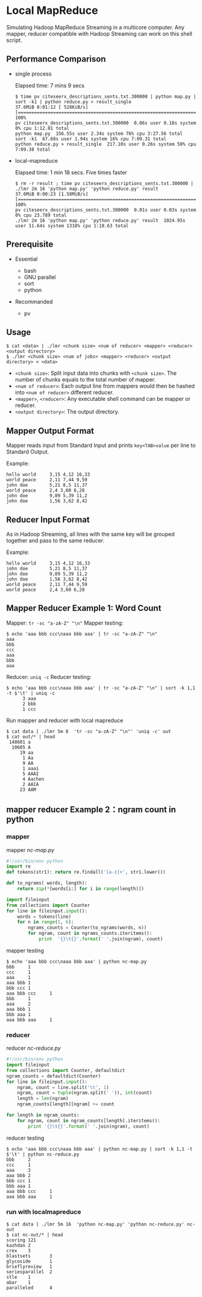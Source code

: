 # Local MapReduce

Simulating Hadoop MapReduce Streaming in a multicore computer. Any mapper, reducer compatible with Hadoop Streaming can work on this shell script.

## Performance Comparison

- single process

  Elapsed time: 7 mins 9 secs

  ```console
  $ time pv citeseerx_descriptions_sents.txt.300000 | python map.py | sort -k1 | python reduce.py > result_single
  37.6MiB 0:01:12 [ 528KiB/s] [====================================================================================================>] 100%
  pv citeseerx_descriptions_sents.txt.300000  0.06s user 0.18s system 0% cpu 1:12.81 total
  python map.py  156.55s user 2.34s system 76% cpu 3:27.56 total
  sort -k1  67.68s user 1.94s system 16% cpu 7:09.31 total
  python reduce.py > result_single  217.10s user 0.26s system 50% cpu 7:09.38 total
  ```

- local-mapreduce

  Elapsed time: 1 min 18 secs. Five times faster


  ```console
  $ rm -r result ; time pv citeseerx_descriptions_sents.txt.300000 | ./lmr 2m 16 'python map.py' 'python reduce.py' result
  37.6MiB 0:00:23 [1.58MiB/s] [====================================================================================================>] 100%
  pv citeseerx_descriptions_sents.txt.300000  0.01s user 0.03s system 0% cpu 23.789 total
  ./lmr 2m 16 'python map.py' 'python reduce.py' result  1024.95s user 11.64s system 1318% cpu 1:18.63 total
  ```

## Prerequisite

- Essential
    - bash
    - GNU parallel
    - sort
    - python

- Recommanded
    - pv

## Usage

```console
$ cat <data> | ./lmr <chunk size> <num of reducer> <mapper> <reducer> <output directory>
$ ./lmr <chunk size> <num of jobs> <mapper> <reducer> <output directory> < <data>
```

- `<chunk size>`: Split input data into chunks with `<chunk size>`. The number of chunks equals to the total number of mapper.
- `<num of reducer>`: Each output line from mappers would then be hashed into `<num of reducer>` different reducer.
- `<mapper>`, `<reducer>`: Any executable shell command can be mapper or reducer.
- `<output directory>`: The output directory.


## Mapper Output Format

Mapper reads input from Standard Input and prints `key<TAB>value` per line to Standard Output.


Example:

```
hello world		3,15 4,12 16,33
world peace		2,11 7,44 9,59
john doe		5,21 8,5 11,37
world peace		2,4 3,60 6,28
john doe		9,89 5,39 11,2
john doe		1,56 3,62 8,42
```

## Reducer Input Format


As in Hadoop Streaming, all lines with the same key will be grouped together and pass to the same reducer.

Example:

```
hello world		3,15 4,12 16,33
john doe		5,21 8,5 11,37
john doe		9,89 5,39 11,2
john doe		1,56 3,62 8,42
world peace		2,11 7,44 9,59
world peace		2,4 3,60 6,28
```

## Mapper Reducer Example 1: Word Count

Mapper: `tr -sc "a-zA-Z" "\n"`
Mapper testing:

```console
$ echo 'aaa bbb ccc\naaa bbb aaa' | tr -sc "a-zA-Z" "\n"
aaa
bbb
ccc
aaa
bbb
aaa
```

Reducer: `uniq -c`
Reducer testing:

```console
$ echo 'aaa bbb ccc\naaa bbb aaa' | tr -sc "a-zA-Z" "\n" | sort -k 1,1 -t $'\t' | uniq -c
      3 aaa
      2 bbb
      1 ccc
```

Run mapper and reducer with local mapreduce

```console
$ cat data | ./lmr 5m 8  'tr -sc "a-zA-Z" "\n"' 'uniq -c' out
$ cat out/* | head
 148601 a
  10605 A
     19 aa
      1 Aa
      9 AA
      1 aaai
      5 AAAI
      4 Aachen
      2 AAIA
     23 AAM
```



## mapper reducer Example 2：ngram count in python

### mapper

mapper *nc-map.py*

```python
#!/usr/bin/env python
import re
def tokens(str1): return re.findall('[a-z]+', str1.lower())

def to_ngrams( words, length):
    return zip(*[words[i:] for i in range(length)])  

import fileinput
from collections import Counter
for line in fileinput.input():
    words = tokens(line)
    for n in range(1, 6):
        ngrams_counts = Counter(to_ngrams(words, n))
        for ngram, count in ngrams_counts.iteritems():
            print  '{}\t{}'.format(' '.join(ngram), count)
```
	
mapper testing

```console
$ echo 'aaa bbb ccc\naaa bbb aaa' | python nc-map.py
bbb     1
ccc     1
aaa     1
aaa bbb 1
bbb ccc 1
aaa bbb ccc     1
bbb     1
aaa     2
aaa bbb 1
bbb aaa 1
aaa bbb aaa     1
```



### reducer

reducer *nc-reduce.py*

```python
#!/usr/bin/env python
import fileinput
from collections import Counter, defaultdict
ngram_counts = defaultdict(Counter)
for line in fileinput.input():
    ngram, count = line.split('\t', 1)
    ngram, count = tuple(ngram.split(' ')), int(count)
    length = len(ngram)
    ngram_counts[length][ngram] += count

for length in ngram_counts:
    for ngram, count in ngram_counts[length].iteritems():
        print '{}\t{}'.format(' '.join(ngram), count)
```

reducer testing

```console
$ echo 'aaa bbb ccc\naaa bbb aaa' | python nc-map.py | sort -k 1,1 -t $'\t' | python nc-reduce.py
bbb     2
ccc     1
aaa     3
aaa bbb 2
bbb ccc 1
bbb aaa 1
aaa bbb ccc     1
aaa bbb aaa     1
```

### run with localmapreduce  ###

```console
$ cat data | ./lmr 5m 16  'python nc-map.py' 'python nc-reduce.py' nc-out
$ cat nc-out/* | head
scoring 121
kazhdan 2
crex    3
blastsets       3
glycoside       1
brieflyreview   1
seriesparallel  2
stle    1
abar    1
paralleled      4
```


